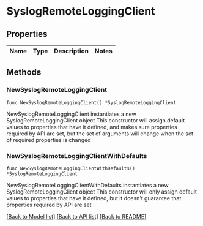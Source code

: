 # SyslogRemoteLoggingClient

## Properties

Name | Type | Description | Notes
------------ | ------------- | ------------- | -------------

## Methods

### NewSyslogRemoteLoggingClient

`func NewSyslogRemoteLoggingClient() *SyslogRemoteLoggingClient`

NewSyslogRemoteLoggingClient instantiates a new SyslogRemoteLoggingClient object
This constructor will assign default values to properties that have it defined,
and makes sure properties required by API are set, but the set of arguments
will change when the set of required properties is changed

### NewSyslogRemoteLoggingClientWithDefaults

`func NewSyslogRemoteLoggingClientWithDefaults() *SyslogRemoteLoggingClient`

NewSyslogRemoteLoggingClientWithDefaults instantiates a new SyslogRemoteLoggingClient object
This constructor will only assign default values to properties that have it defined,
but it doesn't guarantee that properties required by API are set


[[Back to Model list]](../README.md#documentation-for-models) [[Back to API list]](../README.md#documentation-for-api-endpoints) [[Back to README]](../README.md)


